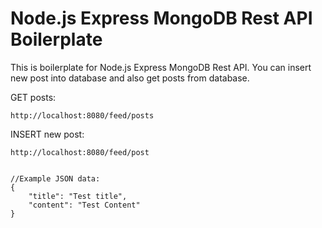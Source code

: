 # Node.js Express MongoDB Rest API Boilerplate

This is boilerplate for Node.js Express MongoDB Rest API. You can insert new post into database and also get posts from database.



GET posts:
```
http://localhost:8080/feed/posts
```

INSERT new post:
```
http://localhost:8080/feed/post


//Example JSON data: 
{
    "title": "Test title",
    "content": "Test Content"
}
```
